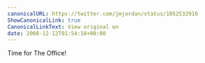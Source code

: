```yaml
---
canonicalURL: https://twitter.com/jmjordan/status/1052532916
ShowCanonicalLink: true
CanonicalLinkText: View original on
date: 2008-12-12T01:54:18+00:00
---
```

Time for The Office!
